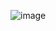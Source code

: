 ![image](https://github.com/Aman9868/Voice-of-Customers/assets/60923869/3ecb4552-1eef-4657-92b4-6f5474ce4a82)
